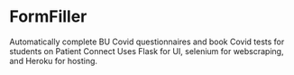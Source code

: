 # FormFiller
Automatically complete BU Covid questionnaires and book Covid tests for students on Patient Connect
Uses Flask for UI, selenium for webscraping, and Heroku for hosting.
